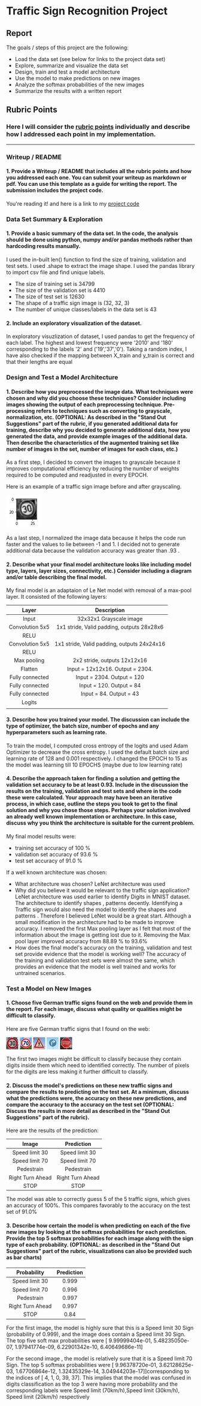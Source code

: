 # **Traffic Sign Recognition Project** 

## Report

The goals / steps of this project are the following:
* Load the data set (see below for links to the project data set)
* Explore, summarize and visualize the data set
* Design, train and test a model architecture
* Use the model to make predictions on new images
* Analyze the softmax probabilities of the new images
* Summarize the results with a written report


[//]: # (Image References)

[image1]: ./examples/visualization.jpg "Visualization"
[image2]: ./custom/gray.png "Grayscaling"
[image3]: ./examples/random_noise.jpg "Random Noise"
[image4]: ./custom/30.jpg "Speed limit 30"
[image5]: ./custom/70.jpg "Speed limit 70"
[image6]: ./custom/ped.jpg "Pedestrian"
[image7]: ./custom/rt.jpg "Right Turn"
[image8]: ./custom/stop.jpg "STOP"
## Rubric Points
### Here I will consider the [rubric points](https://review.udacity.com/#!/rubrics/481/view) individually and describe how I addressed each point in my implementation.  

---
### Writeup / README

#### 1. Provide a Writeup / README that includes all the rubric points and how you addressed each one. You can submit your writeup as markdown or pdf. You can use this template as a guide for writing the report. The submission includes the project code.

You're reading it! and here is a link to my [project code](https://github.com/saipran7777/Traffic_sign_classifier)

### Data Set Summary & Exploration

#### 1. Provide a basic summary of the data set. In the code, the analysis should be done using python, numpy and/or pandas methods rather than hardcoding results manually.
I used the in-built len() function to find the size of training, validation and test sets. I used .shape to extract the image shape. I used the pandas library to import csv file and find unique labels.

* The size of training set is 34799
* The size of the validation set is 4410
* The size of test set is 12630
* The shape of a traffic sign image is (32, 32, 3)
* The number of unique classes/labels in the data set is 43

#### 2. Include an exploratory visualization of the dataset.
In exploratory visuzlization of dataset, I used pandas to get the frequency of each label. The highest and lowest frequency were '2010' and '180' corresponding to the labels '2' and ('19','37','0'). Taking a random index, I have also checked if the mapping between X_train and y_train is correct and that their lengths are equal

### Design and Test a Model Architecture

#### 1. Describe how you preprocessed the image data. What techniques were chosen and why did you choose these techniques? Consider including images showing the output of each preprocessing technique. Pre-processing refers to techniques such as converting to grayscale, normalization, etc. (OPTIONAL: As described in the "Stand Out Suggestions" part of the rubric, if you generated additional data for training, describe why you decided to generate additional data, how you generated the data, and provide example images of the additional data. Then describe the characteristics of the augmented training set like number of images in the set, number of images for each class, etc.)

As a first step, I decided to convert the images to grayscale because it improves computational efficiency by reducing the number of weights required to be computed and readjusted in every EPOCH.

Here is an example of a traffic sign image before and after grayscaling.

![alt text][image2]

As a last step, I normalized the image data because it helps the code run faster and the values to lie between -1 and 1. I decided not to generate additional data because the validation accuracy was greater than .93 . 

#### 2. Describe what your final model architecture looks like including model type, layers, layer sizes, connectivity, etc.) Consider including a diagram and/or table describing the final model.

My final model is an adaptaion of Le Net model with removal of a max-pool layer. It consisted of the following layers:

| Layer         		|     Description	        					| 
|:---------------------:|:---------------------------------------------:| 
| Input         		| 32x32x1 Grayscale image   							| 
| Convolution 5x5     	| 1x1 stride, Valid padding, outputs 28x28x6 	|
| RELU					|												|
| Convolution 5x5     	| 1x1 stride, Valid padding, outputs 24x24x16 	|
| RELU					|												|
| Max pooling	      	| 2x2 stride,  outputs 12x12x16 				|
| Flatten  | Input = 12x12x16. Output = 2304.       |
| Fully connected		| Input = 2304. Output = 120        									|
| Fully connected		| Input = 120. Output = 84      									|
| Fully connected		| Input = 84. Output = 43        									|
| Logits			|         									|
|						|												|
 


#### 3. Describe how you trained your model. The discussion can include the type of optimizer, the batch size, number of epochs and any hyperparameters such as learning rate.

To train the model, I computed cross entropy of the logits and used Adam Optimizer to decrease the cross entropy. I used the default batch size and learning rate of 128 and 0.001 respectively. I changed the EPOCH to 15 as the model was learning till 10 EPOCHS (maybe due to low learning rate)

#### 4. Describe the approach taken for finding a solution and getting the validation set accuracy to be at least 0.93. Include in the discussion the results on the training, validation and test sets and where in the code these were calculated. Your approach may have been an iterative process, in which case, outline the steps you took to get to the final solution and why you chose those steps. Perhaps your solution involved an already well known implementation or architecture. In this case, discuss why you think the architecture is suitable for the current problem.

My final model results were:
* training set accuracy of 100 %
* validation set accuracy of 93.6 % 
* test set accuracy of 91.0 %


If a well known architecture was chosen:
* What architecture was chosen?
 LeNet architecture was used 
* Why did you believe it would be relevant to the traffic sign application?
LeNet architecture was used earlier to identify Digits in MNIST dataset. The architecture to identify shapes , patterns decently. Identifying a Traffic sign would also need the model to identify the shapes and patterns . Therefore I believed LeNet would be a great start. Although a small modification in the architecture had to be made to improve accuracy. I removed the first Max pooling layer as I felt that most of the information about the image is getting lost due to it. Removing the Max pool layer improved accuracy from 88.89 % to 93.6%
* How does the final model's accuracy on the training, validation and test set provide evidence that the model is working well?
 The accuracy of the training and validation test sets were almost the same, which provides an evidence that the model is well trained and works for untrained scenarios.

### Test a Model on New Images

#### 1. Choose five German traffic signs found on the web and provide them in the report. For each image, discuss what quality or qualities might be difficult to classify.

Here are five German traffic signs that I found on the web:

![alt text][image4] ![alt text][image5] ![alt text][image6] 
![alt text][image7] ![alt text][image8]

The first two images might be difficult to classify because they contain digits inside them which need to identified correctly. The number of pixels for the digits are less making it further difficult to classify.

#### 2. Discuss the model's predictions on these new traffic signs and compare the results to predicting on the test set. At a minimum, discuss what the predictions were, the accuracy on these new predictions, and compare the accuracy to the accuracy on the test set (OPTIONAL: Discuss the results in more detail as described in the "Stand Out Suggestions" part of the rubric).

Here are the results of the prediction:

| Image			        |     Prediction	        					| 
|:---------------------:|:---------------------------------------------:| 
| Speed limit 30    		| Speed limit 30 									| 
| Speed limit 70     			| Speed limit 70										|
| Pedestrain | Pedestrain|
| Right Turn Ahead | Right Turn Ahead|
| STOP			| STOP										|


The model was able to correctly guess 5 of the 5 traffic signs, which gives an accuracy of 100%. This compares favorably to the accuracy on the test set of 91.0%

#### 3. Describe how certain the model is when predicting on each of the five new images by looking at the softmax probabilities for each prediction. Provide the top 5 softmax probabilities for each image along with the sign type of each probability. (OPTIONAL: as described in the "Stand Out Suggestions" part of the rubric, visualizations can also be provided such as bar charts)

| Probability         	|     Prediction	        					| 
|:---------------------:|:---------------------------------------------:| 
| Speed limit 30    		|0.999 |
| Speed limit 70     			| 0.996				|
| Pedestrain | 0.997
| Right Turn Ahead | 0.997|
| STOP			| 0.84									|




For the first image, the model is highly sure that this is a Speed limit 30 Sign (probability of 0.999), and the image does contain a Speed limit 30 Sign. The top five soft max probabilities were [  9.99999404e-01,   5.48235050e-07,   1.97941774e-09,
6.22901342e-10,   6.40649686e-11]

For the second image , the model is relatively sure that it is a Speed limit 70 Sign. The top 5 softmax probabilities were [  9.96378720e-01,   3.62128625e-03,   1.67706864e-12, 1.32435329e-14,   3.04944203e-17]]corresponding to the indices of [ 4,  1,  0, 39, 37]. This implies that the model was confused in digits classification as the top 3 were having more probability and the corresponding labels were Speed limit (70km/h),Speed limit (30km/h), Speed limit (20km/h) respectively


